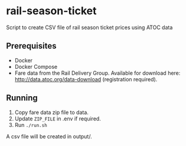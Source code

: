 # rail-season-ticket
Script to create CSV file of rail season ticket prices using ATOC data

## Prerequisites
* Docker
* Docker Compose
* Fare data from the Rail Delivery Group.  Available for download here: http://data.atoc.org/data-download (registration required).

## Running
1. Copy fare data zip file to data.
2. Update `ZIP_FILE` in .env if required.
3. Run `./run.sh`

A csv file will be created in output/.
